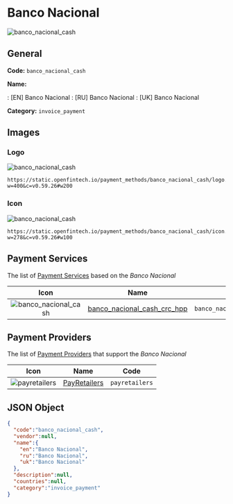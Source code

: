 
# Banco Nacional 
![banco_nacional_cash](https://static.openfintech.io/payment_methods/banco_nacional_cash/logo.svg?w=400&c=v0.59.26#w200)  

## General 
**Code:** `banco_nacional_cash` 
 
**Name:** 
 
:	[EN] Banco Nacional 
:	[RU] Banco Nacional 
:	[UK] Banco Nacional 
 
**Category:** `invoice_payment` 
 

## Images 

### Logo 
![banco_nacional_cash](https://static.openfintech.io/payment_methods/banco_nacional_cash/logo.svg?w=400&c=v0.59.26#w200)  

```
https://static.openfintech.io/payment_methods/banco_nacional_cash/logo.svg?w=400&c=v0.59.26#w200
```  

### Icon 
![banco_nacional_cash](https://static.openfintech.io/payment_methods/banco_nacional_cash/icon.svg?w=278&c=v0.59.26#w100)  

```
https://static.openfintech.io/payment_methods/banco_nacional_cash/icon.svg?w=278&c=v0.59.26#w100
```  

## Payment Services 
 
The list of [Payment Services](/payment-services/) based on the _Banco Nacional_ 

|Icon|Name|Code| 
|:---:|:---:|:---:| 
|![banco_nacional_cash](https://static.openfintech.io/payment_methods/banco_nacional_cash/icon.svg?w=278&c=v0.59.26#w100) |[banco_nacional_cash_crc_hpp](/payment-services/banco_nacional_cash_crc_hpp/)|`banco_nacional_cash_crc_hpp`| 
 

## Payment Providers 
 
The list of [Payment Providers](/payment-providers/) that support the _Banco Nacional_ 

|Icon|Name|Code| 
|:---:|:---:|:---:| 
|![payretailers](https://static.openfintech.io/payment_providers/payretailers/icon.svg?w=278&c=v0.59.26#w100) |[PayRetailers](/payment-providers/payretailers/)|`payretailers`| 
 

## JSON Object 

```json
{
  "code":"banco_nacional_cash",
  "vendor":null,
  "name":{
    "en":"Banco Nacional",
    "ru":"Banco Nacional",
    "uk":"Banco Nacional"
  },
  "description":null,
  "countries":null,
  "category":"invoice_payment"
}
```  
